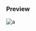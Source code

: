 ### Preview
![a](https://github.com/Eazvy/UILibs/blob/main/Librarys/Daino/Screenshot%202022-12-04%20130526.png?raw=true)
